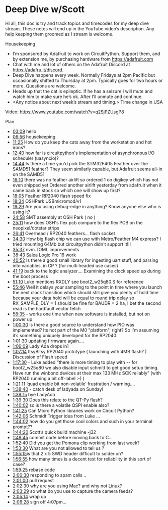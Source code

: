 # Deep Dive w/Scott


Hi all, this doc is try and track topics and timecodes for my deep dive stream. These notes will end up in the YouTube video’s description. Any help keeping them groomed as I stream is welcome.


Housekeeping
* I’m sponsored by Adafruit to work on CircuitPython. Support them, and by extension me, by purchasing hardware from https://adafruit.com
* Chat with me and lot of others on the Adafruit Discord at https://adafru.it/discord.
* Deep Dive happens every week. Normally Fridays at 2pm Pacific but occasionally shifted to Thursday at 2pm. Typically goes for two hours or more. Questions are welcome.
* Heads up that the cat is epileptic. If he has a seizure I will mute and watch him to make sure he’s ok. After I’ll unmute and continue.
* <Any notice about next week’s stream and timing.> Time change in USA


Video: https://www.youtube.com/watch?v=q2SjPZUsgP8


Plan
* [03:09](https://www.youtube.com/watch?v=VIDEO_2021_03_12&t=189) hello
* [06:56](https://www.youtube.com/watch?v=VIDEO_2021_03_12&t=416) housekeeping
* [11:25](https://www.youtube.com/watch?v=VIDEO_2021_03_12&t=685) How do you keep the cats away from the workstation and hot irons?
* [12:40](https://www.youtube.com/watch?v=VIDEO_2021_03_12&t=760) how far is circuitpython's implementation of asynchronous I/O scheduler (uasyncio)?
* [14:44](https://www.youtube.com/watch?v=VIDEO_2021_03_12&t=884) Is there a time you'd pick the STM32F405 Feather over the SAMD51 feather? They seem similarly capable, but Adafruit seems all-in on the SAMD51
* [16:10](https://www.youtube.com/watch?v=VIDEO_2021_03_12&t=970) there was no feather airlift so ordered 1 on digikey which has not even shipped yet  Ordered another airlift yesterday from adafruit when it came back in stock so which one will show up first?
* [18:05](https://www.youtube.com/watch?v=VIDEO_2021_03_12&t=1085) Feather RP2040 flash speed fix
* [18:34](https://www.youtube.com/watch?v=VIDEO_2021_03_12&t=1114) OSHPark  USBmicromod/v1
* [19:29](https://www.youtube.com/watch?v=VIDEO_2021_03_12&t=1169) Are you using debug-edge in anything? Know anyone else who is using it?
* [24:58](https://www.youtube.com/watch?v=VIDEO_2021_03_12&t=1498) SMT assembly at OSH Park ( no )
* [25:11](https://www.youtube.com/watch?v=VIDEO_2021_03_12&t=1511) how does OSH's flex pcb compare to the flex PCB on the neopixel/dotstar strips
* [26:41](https://www.youtube.com/watch?v=VIDEO_2021_03_12&t=1601) Overhead / RP2040 feathers… flash socket
* [34:30](https://www.youtube.com/watch?v=VIDEO_2021_03_12&t=2070) How big flash chip we can use with Metro/Feather M4 express? I tried mounting 64Mb but circuitpython didn't support it!!!
* [35:37](https://www.youtube.com/watch?v=VIDEO_2021_03_12&t=2137) nvm.TOML improvements
* [38:43](https://www.youtube.com/watch?v=VIDEO_2021_03_12&t=2323) Salea Logic Pro 16 work
* [40:52](https://www.youtube.com/watch?v=VIDEO_2021_03_12&t=2452) Is there a good small library for ingesting uart stuff, and parsing into variables, in CP ? (for multi headed use cases)
* [41:19](https://www.youtube.com/watch?v=VIDEO_2021_03_12&t=2479) back to the logic analyzer…. Examining the clock speed up during the boot process
* [51:10](https://www.youtube.com/watch?v=VIDEO_2021_03_12&t=3070) Luke mentions RXDLY  see boot2_w25q80.S for reference
* [55:46](https://www.youtube.com/watch?v=VIDEO_2021_03_12&t=3346) Well it delays your sampling to the point in time where you launch the next clock transition
which should still give you plenty of hold time
because your data hold will be equal to round trip delay
​so RX_SAMPLE_DLY = 1 should be fine for BAUDR = 2
ha, I bet the second read is the hardfault vector fetch
* [58:35](https://www.youtube.com/watch?v=VIDEO_2021_03_12&t=3515) - works one time when new software is installed, but not on power up
* [1:00:30](https://www.youtube.com/watch?v=VIDEO_2021_03_12&t=3630) is there a good source to understand how PIO was implemented? Its not part of the M0 "platform", right? So I'm assuming it’s something uniquely developed for the RP2040
* [1:01:30](https://www.youtube.com/watch?v=VIDEO_2021_03_12&t=3690) updating firmware again….
* [1:06:09](https://www.youtube.com/watch?v=VIDEO_2021_03_12&t=3969) Lady Ada drops in1
* [1:07:14](https://www.youtube.com/watch?v=VIDEO_2021_03_12&t=4034) ItsyBitsy RP2040 prototype ( launching with 4MB flash? )
Discussion of Flash speed
* [1:17:30](https://www.youtube.com/watch?v=VIDEO_2021_03_12&t=4650) - Luke added “there is more timing to play with -- for boot2_w25q80 we also disable input schmitt to get good setup timing. Have run the winbond devices at their max 133 MHz SCK reliably” ​(with RP2040 running a bit off-label :-)  )
* [1:21:11](https://www.youtube.com/watch?v=VIDEO_2021_03_12&t=4871) ‘quad enable bit non-volatile’ frustration / warning….
* [1:38:40](https://www.youtube.com/watch?v=VIDEO_2021_03_12&t=5920) - catch desk of ladyada on Sunday!
* [1:39:15](https://www.youtube.com/watch?v=VIDEO_2021_03_12&t=5955) bye LadyAda
* [1:39:30](https://www.youtube.com/watch?v=VIDEO_2021_03_12&t=5970) Does this relate to the QT-Py flash?
* [1:40:02](https://www.youtube.com/watch?v=VIDEO_2021_03_12&t=6002) so is there a volatile QSPI enable also?
* [1:41:25](https://www.youtube.com/watch?v=VIDEO_2021_03_12&t=6085) Can Micro Python libraries work on Circuit Python?
* [1:42:06](https://www.youtube.com/watch?v=VIDEO_2021_03_12&t=6126) Schmidt Trigger idea from Luke …
* [1:44:02](https://www.youtube.com/watch?v=VIDEO_2021_03_12&t=6242) how do you get those cool colors and such in your terminal prompt??
* [1:44:20](https://www.youtube.com/watch?v=VIDEO_2021_03_12&t=6260) Scott’s quick build machine -j32
* [1:48:45](https://www.youtube.com/watch?v=VIDEO_2021_03_12&t=6525) commit code before moving back to C…
* [1:52:40](https://www.youtube.com/watch?v=VIDEO_2021_03_12&t=6760) Did you get the Pomona clip working from last week?
* [1:53:30](https://www.youtube.com/watch?v=VIDEO_2021_03_12&t=6810) What are you not allowed to tell us ?
* [1:55:15](https://www.youtube.com/watch?v=VIDEO_2021_03_12&t=6915) ​is that 2 x 5 SWD header difficult to solder on?
* [1:56:55](https://www.youtube.com/watch?v=VIDEO_2021_03_12&t=7015) how many times is a decent test for reliability in this sort of case?
* [1:59:25](https://www.youtube.com/watch?v=VIDEO_2021_03_12&t=7165) rebase code
* [2:00:30](https://www.youtube.com/watch?v=VIDEO_2021_03_12&t=7230) responding to spam calls ..
* [2:01:00](https://www.youtube.com/watch?v=VIDEO_2021_03_12&t=7260) pull request
* [2:02:30](https://www.youtube.com/watch?v=VIDEO_2021_03_12&t=7350) why are you using Mac? and why not Linux?
* [2:03:29](https://www.youtube.com/watch?v=VIDEO_2021_03_12&t=7409) so what do you use to capture the camera feeds?
* [2:05:14](https://www.youtube.com/watch?v=VIDEO_2021_03_12&t=7514) wrap up
* [2:06:28](https://www.youtube.com/watch?v=VIDEO_2021_03_12&t=7588) sign off 4:07pm...
